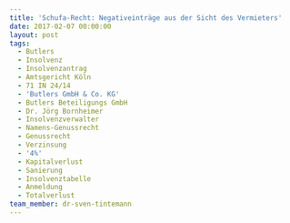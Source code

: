 ```yaml
---
title: 'Schufa-Recht: Negativeinträge aus der Sicht des Vermieters'
date: 2017-02-07 00:00:00
layout: post
tags:
  - Butlers
  - Insolvenz
  - Insolvenzantrag
  - Amtsgericht Köln
  - 71 IN 24/14
  - 'Butlers GmbH & Co. KG'
  - Butlers Beteiligungs GmbH
  - Dr. Jörg Bornheimer
  - Insolvenzverwalter
  - Namens-Genussrecht
  - Genussrecht
  - Verzinsung
  - '4%'
  - Kapitalverlust
  - Sanierung
  - Insolvenztabelle
  - Anmeldung
  - Totalverlust
team_member: dr-sven-tintemann
---
```

